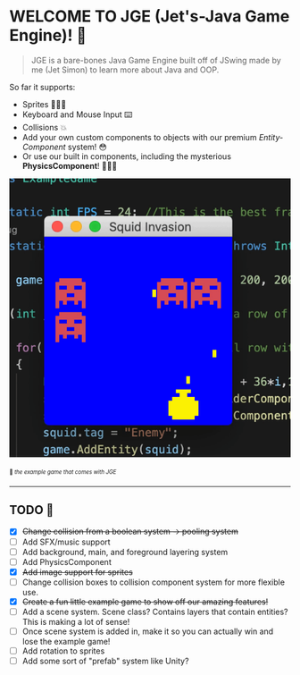 # WELCOME TO JGE (Jet's-Java Game Engine)! 👋 

> JGE is a bare-bones Java Game Engine built off of JSwing made by me (Jet Simon) to learn more about Java and OOP.

So far it supports:

* Sprites 👨🏽‍🎨
* Keyboard and Mouse Input ⌨️
* Collisions 💥
* Add your own custom components to objects with our premium *Entity-Component* system! 😳
* Or use our built in components, including the mysterious **PhysicsComponent**! 🕵🏾‍♂️


![👾 the example game that comes with JGE](example.gif)

<sub><sup>👾 *the example game that comes with JGE*</sub></sup>

---

## TODO 📝

- [X] ~~Change collision from a boolean system -> pooling system~~
- [ ] Add SFX/music support
- [ ] Add background, main, and foreground layering system
- [ ] Add PhysicsComponent
- [X] ~~Add image support for sprites~~
- [ ] Change collision boxes to collision component system for more flexible use.
- [X] ~~Create a fun little example game to show off our amazing features!~~
- [ ] Add a scene system. Scene class? Contains layers that contain entities? This is making a lot of sense!
- [ ] Once scene system is added in, make it so you can actually win and lose the example game!
- [ ] Add rotation to sprites
- [ ] Add some sort of "prefab" system like Unity?